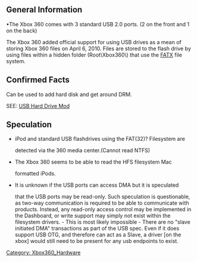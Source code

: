 ## General Information

•The Xbox 360 comes with 3 standard USB 2.0 ports. (2 on the front and 1
on the back)

The Xbox 360 added official support for using USB drives as a mean of
storing Xbox 360 files on April 6, 2010. Files are stored to the flash
drive by using files within a hidden folder (Root\\Xbox360\\) that use
the [FATX](FATX "wikilink") file system.

## Confirmed Facts

Can be used to add hard disk and get around DRM.

SEE: [USB Hard Drive
Mod](https://web.archive.org/web/20141105161019/http://www.llamma.com/xbox360/mods/USB%20Hard%20Drive%20Mod.htm)

## Speculation

  + iPod and standard USB flashdrives using the FAT(32)? Filesystem are

    detected via the 360 media center.(Cannot read NTFS)

  + The Xbox 360 seems to be able to read the HFS filesystem Mac

    formatted iPods.

  + It is unknown if the USB ports can access DMA but it is speculated

    that the USB ports may be read-only. Such speculation is
    questionable, as two-way communication is required to be able to
    communicate with products. Instead, any read-only access control may
    be implemented in the Dashboard, or write support may simply not
    exist within the filesystem drivers. - This is most likely
    impossible - There are no "slave initiated DMA" transactions as part
    of the USB spec. Even if it does support USB OTG, and therefore can
    act as a Slave, a driver \[on the xbox\] would still need to be
    present for any usb endpoints to exist.

[Category: Xbox360_Hardware](Category_Xbox360_Hardware)
